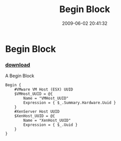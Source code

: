 ﻿---
pid:            1144
parent:         0
children:       
poster:         Cody Bunch
title:          Begin Block
date:           2009-06-02 20:41:32
description:    A Begin Block	
format:         posh
---

# Begin Block

### [download](1144.ps1)  

A Begin Block	

```posh
Begin { 
	#VMware VM Host (ESX) UUID
	$VMHost_UUID = @{ 
        Name = "VMHost_UUID" 
        Expression = { $_.Summary.Hardware.Uuid } 
    }
	#XenServer Host UUID
	$XenHost_UUID = @{
		Name = "XenHost_UUID"
		Expression = { $_.Uuid }
	} 
}
```
